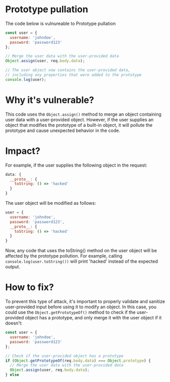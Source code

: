 # Prototype pullation

The code below is vulnureable to Prototype pullation

```javascript
const user = {
  username: 'johndoe',
  password: 'password123'
};

// Merge the user data with the user-provided data
Object.assign(user, req.body.data);

// The user object now contains the user-provided data,
// including any properties that were added to the prototype
console.log(user);
```

# Why it's vulnerable?
This code uses the ```Object.assign()``` method to merge an object containing user data with a user-provided object. However, if the user supplies an object that modifies the prototype of a built-in object, it will pollute the prototype and cause unexpected behavior in the code.

# Impact?
For example, if the user supplies the following object in the request:

```javascript
data: {
  __proto__: {
    toString: () => 'hacked'
  }
}
```

The user object will be modified as follows:

```javascript
user = {
  username: 'johndoe',
  password: 'password123',
  __proto__: {
    toString: () => 'hacked'
  }
}
```

Now, any code that uses the toString() method on the user object will be affected by the prototype pollution. For example, calling ```console.log(user.toString())``` will print 'hacked' instead of the expected output.

# How to fix?

To prevent this type of attack, it's important to properly validate and sanitize user-provided input before using it to modify an object. In this case, you could use the ```Object.getPrototypeOf()``` method to check if the user-provided object has a prototype, and only merge it with the user object if it doesn't:

```javascript
const user = {
  username: 'johndoe',
  password: 'password123'
};

// Check if the user-provided object has a prototype
if (Object.getPrototypeOf(req.body.data) === Object.prototype) {
  // Merge the user data with the user-provided data
  Object.assign(user, req.body.data);
} else
```
